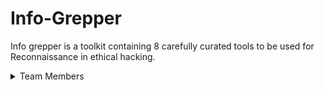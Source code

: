 # Info-Grepper
Info grepper is a toolkit containing 8 carefully curated tools to be used for Reconnaissance in ethical hacking.

<details>
  <summary>Team Members</summary>
  <p>
  <pre><h3>Parth Sharma : https://github.com/hack-parthsharma</h3>
  <h3>Faizal Kadiwal : https://github.com/faizal108</h3>
  <h3>Krish Patel : https://github.com/krishpatel2383</h3></pre>
  </p>
</details>
